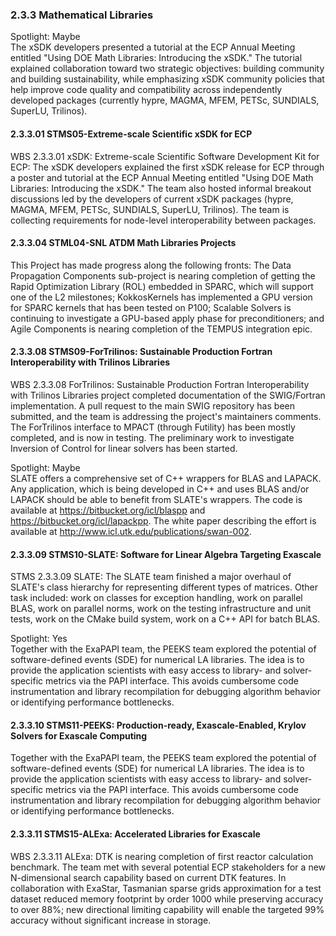 ### 2.3.3 Mathematical Libraries

Spotlight: Maybe  
The xSDK developers presented a tutorial at the ECP Annual Meeting entitled "Using DOE Math Libraries: Introducing the xSDK."  The tutorial explained collaboration toward two strategic objectives: building community and building sustainability, while emphasizing xSDK community policies that help improve code quality and compatibility across independently developed packages (currently hypre, MAGMA, MFEM, PETSc, SUNDIALS, SuperLU, Trilinos).

#### 2.3.3.01 STMS05-Extreme-scale Scientific xSDK for ECP
WBS 2.3.3.01 xSDK: Extreme-scale Scientific Software Development Kit for ECP:  The xSDK developers explained the first xSDK release for ECP through a poster and tutorial at the ECP Annual Meeting entitled "Using DOE Math Libraries: Introducing the xSDK."   The team also hosted informal breakout discussions led by the developers of current xSDK packages (hypre, MAGMA, MFEM, PETSc, SUNDIALS, SuperLU, Trilinos).  The team is collecting requirements for node-level interoperability between packages.

#### 2.3.3.04 STML04-SNL ATDM Math Libraries Projects
This Project has made progress along the following fronts: The Data Propagation Components sub-project is nearing completion of getting the Rapid Optimization Library (ROL) embedded in SPARC, which will support one of the L2 milestones; KokkosKernels has implemented a GPU version for SPARC kernels that has been tested on P100; Scalable Solvers is continuing to investigate a GPU-based apply phase for preconditioners; and Agile Components is nearing completion of the TEMPUS integration epic. 

#### 2.3.3.08 STMS09-ForTrilinos: Sustainable Production Fortran Interoperability with Trilinos Libraries
WBS 2.3.3.08 ForTrilinos: Sustainable Production Fortran Interoperability with Trilinos Libraries project completed documentation of the SWIG/Fortran implementation. A pull request to the main SWIG repository has been submitted, and the team is addressing the project's maintainers comments. The ForTrilinos interface to MPACT (through Futility) has been mostly completed, and is now in testing. The preliminary work to investigate Inversion of Control for linear solvers has been started.

Spotlight: Maybe  
SLATE offers a comprehensive set of C++ wrappers for BLAS and LAPACK. Any application, which is being developed in C++ and uses BLAS and/or LAPACK should be able to benefit from SLATE's wrappers. The code is available at https://bitbucket.org/icl/blaspp and https://bitbucket.org/icl/lapackpp. The white paper describing the effort is available at http://www.icl.utk.edu/publications/swan-002.

#### 2.3.3.09 STMS10-SLATE: Software for Linear Algebra Targeting Exascale
STMS 2.3.3.09 SLATE: The SLATE team finished a major overhaul of SLATE's class hierarchy for representing different types of matrices. Other task included: work on classes for exception handling, work on parallel BLAS, work on parallel norms, work on the testing infrastructure and unit tests, work on the CMake build system, work on a C++ API for batch BLAS.

Spotlight: Yes  
Together with the ExaPAPI team, the PEEKS team explored the potential of software-defined events (SDE) for numerical LA libraries. The idea is to provide the application scientists with easy access to library- and solver- specific metrics via the PAPI interface. This avoids cumbersome code instrumentation and library recompilation for debugging algorithm behavior or identifying performance bottlenecks.

#### 2.3.3.10 STMS11-PEEKS: Production-ready, Exascale-Enabled, Krylov Solvers for Exascale Computing
Together with the ExaPAPI team, the PEEKS team explored the potential of software-defined events (SDE) for numerical LA libraries. The idea is to provide the application scientists with easy access to library- and solver- specific metrics via the PAPI interface. This avoids cumbersome code instrumentation and library recompilation for debugging algorithm behavior or identifying performance bottlenecks.

#### 2.3.3.11 STMS15-ALExa: Accelerated Libraries for Exascale
WBS 2.3.3.11 ALExa: DTK is nearing completion of first reactor calculation benchmark. The team met with several potential ECP stakeholders for a new N-dimensional search capability based on current DTK features. In collaboration with ExaStar, Tasmanian sparse grids approximation for a test dataset reduced memory footprint by order 1000 while preserving accuracy to over 88%; new directional limiting capability will enable the targeted 99% accuracy without significant increase in storage.


